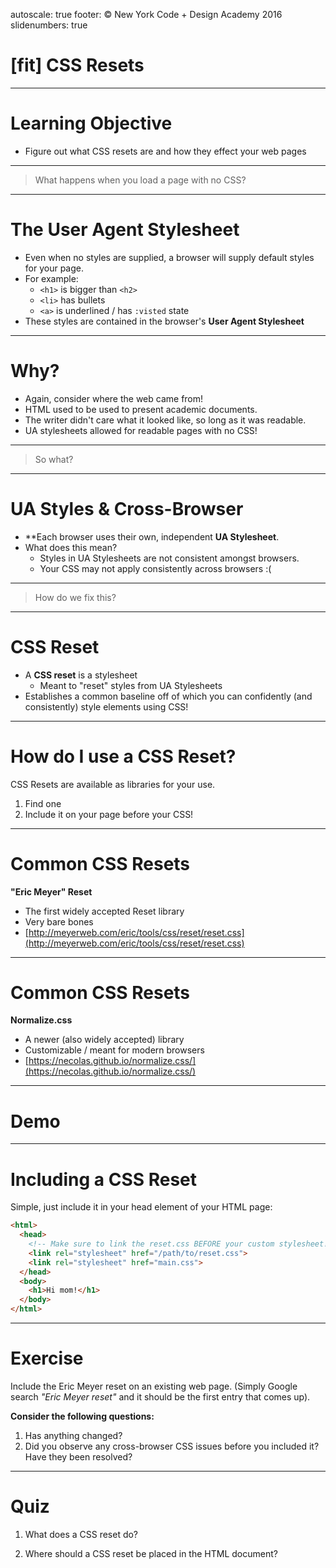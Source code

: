 autoscale: true
footer: © New York Code + Design Academy 2016
slidenumbers: true

# [fit] CSS Resets

---

# Learning Objective

- Figure out what CSS resets are and how they effect your web pages

---

> What happens when you load a page with no CSS?

---

# The User Agent Stylesheet

* Even when no styles are supplied, a browser will supply default styles for your page.
* For example:
	* `<h1>` is bigger than `<h2>`
	* `<li>` has bullets
	* `<a>` is underlined / has `:visted` state
* These styles are contained in the browser's **User Agent Stylesheet**

---

# Why?

* Again, consider where the web came from!
* HTML used to be used to present academic documents.
* The writer didn't care what it looked like, so long as it was readable.
* UA stylesheets allowed for readable pages with no CSS!

---

> So what?

---

# UA Styles & Cross-Browser

* **Each browser uses their own, independent **UA Stylesheet**.
* What does this mean?
	* Styles in UA Stylesheets are not consistent amongst browsers.
	* Your CSS may not apply consistently across browsers :(

---

> How do we fix this?

---

# CSS Reset

* A **CSS reset** is a stylesheet
	* Meant to "reset" styles from UA Stylesheets
* Establishes a common baseline off of which you can confidently (and consistently) style elements using CSS!

---

# How do I use a CSS Reset?

CSS Resets are available as libraries for your use.

1. Find one
2. Include it on your page before your CSS!

---

# Common CSS Resets

**"Eric Meyer" Reset**

* The first widely accepted Reset library
* Very bare bones
* [http://meyerweb.com/eric/tools/css/reset/reset.css](http://meyerweb.com/eric/tools/css/reset/reset.css)

---

# Common CSS Resets

**Normalize.css**

* A newer (also widely accepted) library
* Customizable / meant for modern browsers
* [https://necolas.github.io/normalize.css/](https://necolas.github.io/normalize.css/)

---

# Demo

<!--
Optional, but perhaps dig into the code a bit and discuss
what styles a reset might supply. Such an exercise would
reinforce the discussion with concrete examples.
-->

---

# Including a CSS Reset

Simple, just include it in your head element of your HTML page:

```html
<html>
  <head>
    <!-- Make sure to link the reset.css BEFORE your custom stylesheet! -->
    <link rel="stylesheet" href="/path/to/reset.css">
    <link rel="stylesheet" href="main.css">
  </head>
  <body>
    <h1>Hi mom!</h1>
  </body>
</html>

```

---

# Exercise

Include the Eric Meyer reset on an existing web page. (Simply Google search _"Eric Meyer reset"_ and it should be the first entry that comes up).

**Consider the following questions:**

1. Has anything changed?
2. Did you observe any cross-browser CSS issues before you included it? Have they been resolved?

---

# Quiz

1. What does a CSS reset do?

2. Where should a CSS reset be placed in the HTML document?